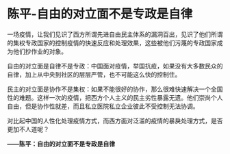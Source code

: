 # 陈平-自由的对立面不是专政是自律

一场疫情，让我们见识了西方所谓先进自由民主体系的漏洞百出，见识了他们所谓的集权专政国家的控制疫情的快速反应和处理效果，这些被他们污蔑的专政国家成为他们抄作业的对象。

自由的对立面是自律不是专政：中国面对疫情，举国抗疫，如果没有大多数民众的自律，加上从中央到社区的层层严管，也不可能这么快的控制住。

民主的对立面是协作不是集权：如果不能很好的协作，那么很难快速解决一个全国性的难题。这样一次的疫情，把西方个人主义的民主劣性暴露无遗。他们崇尚个人自由，但是协作性就差，而且私立医院私立企业彼此不受控制无法协调。

对比起中国的人性化处理疫情方式，而西方面对泛滥的疫情的暴戾处理方式，是否更加不人道呢？

**——陈平：自由的对立面不是专政是自律**